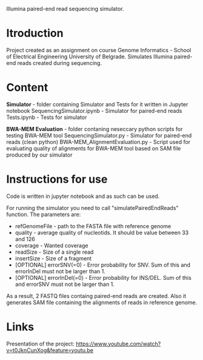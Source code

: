 Illumina paired-end read sequencing simulator.

Itroduction
============
Project created as an assignment on course Genome Informatics - School of Electrical Engineering University of Belgrade.
Simulates Illumina paired-end reads created during sequencing.

Content
==============
**Simulator** - folder containing Simulator and Tests for it written in Jupyter notebook
  SequencingSimulator.ipynb - Simulator for paired-end reads
  Tests.ipynb - Tests for simulator

**BWA-MEM Evaluation** - folder contaning neseccary python scripts for testing BWA-MEM tool
  SequencingSimulator.py - Simulator for paired-end reads (clean python)
  BWA-MEM_AlignmentEvaluation.py - Script used for evaluating quality of alignments for BWA-MEM tool based on SAM file produced by our simulator


Instructions for use
=====================
Code is written in jupyter notebook and as such can be used.

For running the simulator you need to call "simulatePairedEndReads" function. The parameters are:
- refGenomeFile - path to the FASTA file with reference genome
- quality - average quality of nucleotids. It should be value between 33 and 126
- coverage - Wanted coverage
- readSize - Size of a single read
- insertSize - Size of a fragment
- [OPTIONAL] errorSNV(=0) - Error probability for SNV. Sum of this and errorInDel must not be larger than 1.
- [OPTIONAL] errorInDel(=0) - Error probability for INS/DEL. Sum of this and errorSNV must not be larger than 1.

As a result, 2 FASTQ files containg paired-end reads are created. Also it generates SAM file containing the alignments of reads in reference genome.


Links
============
Presentation of the project: https://www.youtube.com/watch?v=t0JknCunXog&feature=youtu.be
